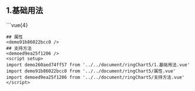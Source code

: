 ## 1.基础用法
<demo260aed74ff57 />
```vue{4}
<template>
    <ring-chart-5 ref="chartRef" v-bind="chartOption"></ring-chart-5>
</template>

<script setup>
import { ref, onMounted } from 'vue';

const chartRef = ref();

const seriesData = [
    { value: 1048, name: '正常' },
    { value: 735, name: '故障' },
    { value: 580, name: '告警' },
    { value: 484, name: '离线' },
    { value: 123, name: '危险' }
];
// 组合配置项
const chartOption = {
    seriesData
};

onMounted(() => chartRef.value.renderChart());
</script>
<style lang="scss" scoped>
.zrx-chart {
    height: 664px;
    background-color: rgb(3, 43, 68);
}
</style>
```
## 属性
<demo91b86022bcc0 />
## 支持方法
<demoed9ea25f1206 />
<script setup>
import demo260aed74ff57 from '../../document/ringChart5/1.基础用法.vue'
import demo91b86022bcc0 from '../../document/ringChart5/属性.vue'
import demoed9ea25f1206 from '../../document/ringChart5/支持方法.vue'
</script>